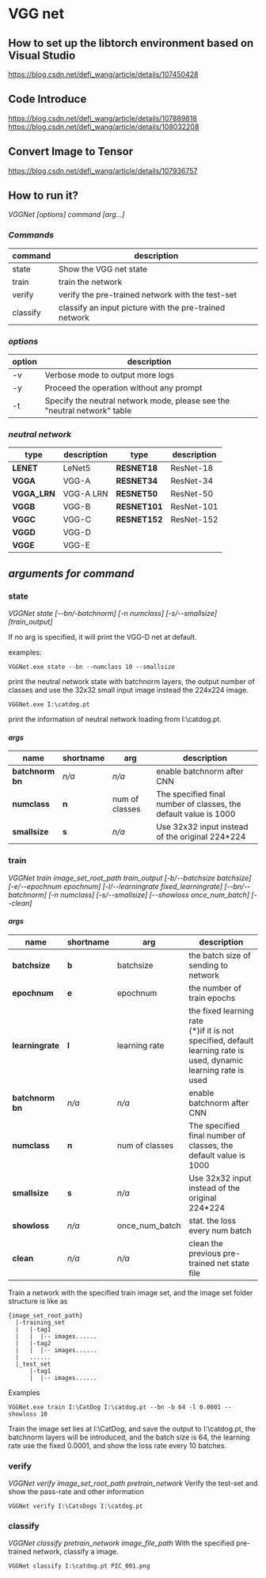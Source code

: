 # VGG net

## How to set up the libtorch environment based on Visual Studio

https://blog.csdn.net/defi_wang/article/details/107450428

## Code Introduce

https://blog.csdn.net/defi_wang/article/details/107889818
https://blog.csdn.net/defi_wang/article/details/108032208

## Convert Image to Tensor

https://blog.csdn.net/defi_wang/article/details/107936757

## How to run it?
*VGGNet [options] command [arg...]*

### *Commands*

|command|description|
|--------------|-----------------|
|state | Show the VGG net state |
|train | train the network |
|verify | verify the pre-trained network with the test-set|
|classify | classify an input picture with the pre-trained network |

### *options*
|option|description|
|------|--------|
|-v |Verbose mode to output more logs|
|-y | Proceed the operation without any prompt |
|-t | Specify the neutral network mode, please see the "neutral network" table|

### *neutral network*
|type|description|type|description|
|------|--------|------|--------|
|**LENET**|LeNet5|**RESNET18**|ResNet-18|
|**VGGA**|VGG-A|**RESNET34**|ResNet-34|
|**VGGA_LRN**|VGG-A LRN|**RESNET50**|ResNet-50|
|**VGGB**|VGG-B|**RESNET101**|ResNet-101|
|**VGGC**|VGG-C|**RESNET152**|ResNet-152|
|**VGGD**|VGG-D|
|**VGGE**|VGG-E|

## *arguments for command*
### **state**
*VGGNet state [--bn/-batchnorm] [-n numclass] [-s/--smallsize] [train_output]*

If no arg is specified, it will print the VGG-D net at default.

examples:
```
VGGNet.exe state --bn --numclass 10 --smallsize
```
print the neutral network state with batchnorm layers, the output number of classes and use the 32x32 small input image instead the 224x224 image.
```
VGGNet.exe I:\catdog.pt
```
print the information of neutral network loading from I:\catdog.pt.

#### *args*
|name|shortname|arg|description|
|----|---------|---|-----------|
|**batchnorm**<br>**bn**|*n/a*|*n/a*|enable batchnorm after CNN |
|**numclass**|**n**|num of classes|The specified final number of classes, the default value is 1000|
|**smallsize**|**s**|*n/a*|Use 32x32 input instead of the original 224\*224|


### **train**
*VGGNet train image_set_root_path train_output [-b/--batchsize batchsize] [-e/--epochnum epochnum] [-l/--learningrate fixed_learningrate] [--bn/--batchnorm] [-n numclass] [-s/--smallsize] [--showloss once_num_batch] [--clean]*

#### *args*
|name|shortname|arg|description|
|----|---------|---|-----------|
|**batchsize**|**b**|batchsize|the batch size of sending to network|
|**epochnum**|**e**|epochnum|the number of train epochs|
|**learningrate**|**l**|learning rate|the fixed learning rate<br>(\*)if it is not specified, default learning rate is used, dynamic learning rate is used|
|**batchnorm**<br>**bn**|*n/a*|*n/a*|enable batchnorm after CNN |
|**numclass**|**n**|num of classes|The specified final number of classes, the default value is 1000|
|**smallsize**|**s**|*n/a*|Use 32x32 input instead of the original 224\*224|
|**showloss**|*n/a*|once_num_batch|stat. the loss every num batch |
|**clean**|*n/a*|*n/a*|clean the previous pre-trained net state file |

Train a network with the specified train image set, and the image set folder structure is like as

```
{image_set_root_path} 
  |-training_set
  |   |-tag1
  |   |  |-- images......
  |   |-tag2
  |   |  |-- images......
  |   ......
  |_test_set
      |-tag1
      |  |-- images......
```
Examples
```
VGGNet.exe train I:\CatDog I:\catdog.pt --bn -b 64 -l 0.0001 --showloss 10
```
Train the image set lies at I:\CatDog, and save the output to I:\catdog.pt, the batchnorm layers will be introduced, and the batch size is 64, the learning rate use the fixed 0.0001, and show the loss rate every 10 batches.
### **verify**
*VGGNet verify image_set_root_path pretrain_network*
Verify the test-set and show the pass-rate and other information

```
VGGNet verify I:\CatsDogs I:\catdog.pt
```

### **classify**
*VGGNet classify pretrain_network image_file_path*
With the specified pre-trained network, classify a image.
```
VGGNet classify I:\catdog.pt PIC_001.png
```